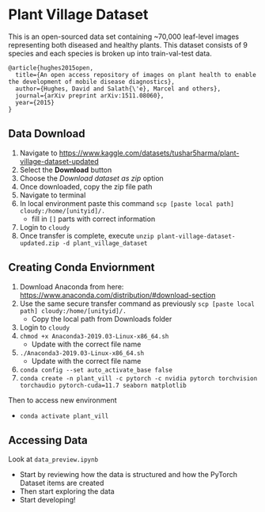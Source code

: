 # Plant Village Dataset

This is an open-sourced data set containing ~70,000 leaf-level images representing both diseased and healthy plants. This dataset consists of 9 species and each species is broken up into train-val-test data.

```
@article{hughes2015open,
  title={An open access repository of images on plant health to enable the development of mobile disease diagnostics},
  author={Hughes, David and Salath{\'e}, Marcel and others},
  journal={arXiv preprint arXiv:1511.08060},
  year={2015}
}
```

## Data Download

1. Navigate to https://www.kaggle.com/datasets/tushar5harma/plant-village-dataset-updated
2. Select the **Download** button
3. Choose the *Download dataset as zip* option
4. Once downloaded, copy the zip file path
5. Navigate to terminal
6. In local environment paste this command `scp [paste local path] cloudy:/home/[unityid]/.` 
    * fill in `[]` parts with correct information
7. Login to `cloudy`
8. Once transfer is complete, execute `unzip plant-village-dataset-updated.zip -d plant_village_dataset`

## Creating Conda Enviornment

1. Download Anaconda from here: https://www.anaconda.com/distribution/#download-section
2. Use the same secure transfer command as previously `scp [paste local path] cloudy:/home/[unityid]/.`
    * Copy the local path from Downloads folder
3. Login to `cloudy`
4. `chmod +x Anaconda3-2019.03-Linux-x86_64.sh`
    * Update with the correct file name
5. `./Anaconda3-2019.03-Linux-x86_64.sh`
    * Update with the correct file name
6. `conda config --set auto_activate_base false`
7. `conda create -n plant_vill -c pytorch -c nvidia pytorch torchvision torchaudio pytorch-cuda=11.7 seaborn matplotlib`

Then to access new environment
* `conda activate plant_vill`



## Accessing Data

Look at `data_preview.ipynb`

* Start by reviewing how the data is structured and how the PyTorch Dataset items are created
* Then start exploring the data
* Start developing!